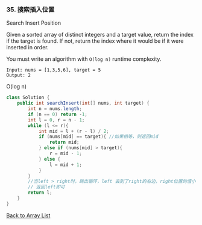 ### 35. 搜索插入位置

Search Insert Position

Given a sorted array of distinct integers and a target value, return the index if the target is found. If not, return the index where it would be if it were inserted in order.

You must write an algorithm with `O(log n)` runtime complexity.

```
Input: nums = [1,3,5,6], target = 5
Output: 2
```



O(log n)

```java
class Solution {
    public int searchInsert(int[] nums, int target) {
        int n = nums.length;
        if (n == 0) return -1;
        int l = 0, r = n - 1;
        while (l <= r){
            int mid = l + (r - l) / 2;
            if (nums[mid] == target){ //如果相等，则返回mid
                return mid;
            } else if (nums[mid] > target){
                r = mid - 1;
            } else {
                l = mid + 1;
            }
        }
        //当left > right时，跳出循环，left 去到了right的右边，right位置的值小于target， left位置的值刚好大于target
        // 返回left即可
        return l; 
    }
}
```



[Back to Array List](https://github.com/xiaoshuzhao/leetcode-notes-java/blob/main/%E6%95%B0%E6%8D%AE%E7%BB%93%E6%9E%84/%E6%95%B0%E7%BB%84/Array%20List.md)
